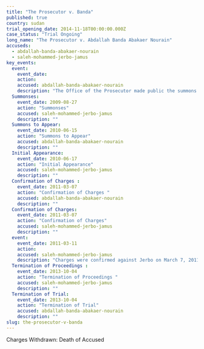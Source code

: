 ```yaml
---
title: "The Prosecutor v. Banda"
published: true
country: sudan
trial_opening_date: 2014-11-18T00:00:00.000Z
case_status: "Trial Ongoing"
long_name: "The Prosecutor v. Abdallah Banda Abakaer Nourain"
accuseds:
  - abdallah-banda-abakaer-nourain
  - saleh-mohammed-jerbo-jamus
key_events:
  event:
    event_date:
    action:
    accused: abdallah-banda-abakaer-nourain
    description: "The Office of the Prosecutor made public the summons to appear for Banda on June 15, 2010. The charges against him were confirmed on March 7, 2011. The trial was vacated on October 4, 2013 after evidence was presented of his death."
  Summonses:
    event_date: 2009-08-27
    action: "Summonses"
    accused: saleh-mohammed-jerbo-jamus
    description: ""
  Summons to Appear:
    event_date: 2010-06-15
    action: "Summons to Appear"
    accused: abdallah-banda-abakaer-nourain
    description: ""
  Initial Appearance:
    event_date: 2010-06-17
    action: "Initial Appearance"
    accused: saleh-mohammed-jerbo-jamus
    description: ""
  Confirmation of Charges :
    event_date: 2011-03-07
    action: "Confirmation of Charges "
    accused: abdallah-banda-abakaer-nourain
    description: ""
  Confirmation of Charges:
    event_date: 2011-03-07
    action: "Confirmation of Charges"
    accused: saleh-mohammed-jerbo-jamus
    description: ""
  event:
    event_date: 2011-03-11
    action:
    accused: saleh-mohammed-jerbo-jamus
    description: "Charges were confirmed against Jerbo on March 7, 2011. Trial Chamber IV terminated proceedings against him on October 4, 2013 after receiving evidence of his death on April 19, 2013."
  Termination of Proceedings :
    event_date: 2013-10-04
    action: "Termination of Proceedings "
    accused: saleh-mohammed-jerbo-jamus
    description: ""
  Termination of Trial:
    event_date: 2013-10-04
    action: "Termination of Trial"
    accused: abdallah-banda-abakaer-nourain
    description: ""
slug: the-prosecutor-v-banda
---
```


Charges Withdrawn: Death of Accused

